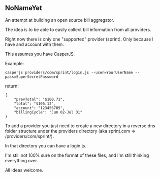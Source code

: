 NoNameYet
---------

An attempt at building an open source bill aggregator.

The idea is to be able to easily collect bill information from all providers.

Right now there is only one "supported" provider (sprint). Only because I have and account with them.

This assumes you have CasperJS.

Example:
```
casperjs providers/com/sprint/login.js --user=YourUserName --pass=SuperSecretPassword
```

return:


```
{
    "prevTotal": "$100.71",
    "total": "$106.13",
    "account": "123456789",
    "billingCycle": "Jun 02-Jul 01"
}
````

To add a provider you just need to create a new directory in a reverse dns folder structure under the providers directory
(aka sprint.com => /providers/com/sprint/).

In that directory you can have a login.js.

I'm still not 100% sure on the format of these files, and I'm still thinking everything over.

All ideas welcome.